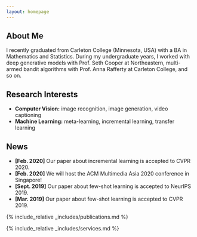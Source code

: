 ```yaml
---
layout: homepage
---
```


## About Me

I recently graduated from Carleton College (Minnesota, USA) with a BA in Mathematics and Statistics. During my undergraduate years, I worked with deep generative models with Prof. Seth Cooper at Northeastern, multi-armed bandit algorithms with Prof. Anna Rafferty at Carleton College, and so on.

## Research Interests

- **Computer Vision:** image recognition, image generation, video captioning
- **Machine Learning:** meta-learning, incremental learning, transfer learning

## News

- **[Feb. 2020]** Our paper about incremental learning is accepted to CVPR 2020.
- **[Feb. 2020]** We will host the ACM Multimedia Asia 2020 conference in Singapore!
- **[Sept. 2019]** Our paper about few-shot learning is accepted to NeurIPS 2019.
- **[Mar. 2019]** Our paper about few-shot learning is accepted to CVPR 2019.

{% include_relative _includes/publications.md %}

{% include_relative _includes/services.md %}
